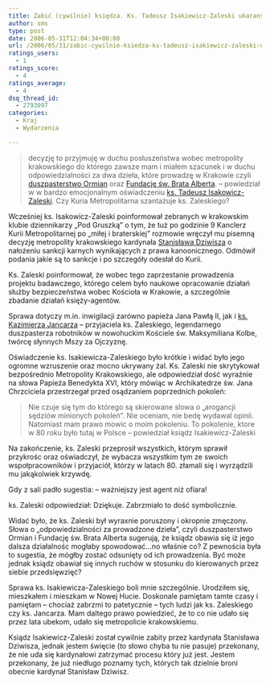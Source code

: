 ```yaml
---
title: Zabić (cywilnie) księdza. Ks. Tadeusz Isakiewicz-Zaleski ukarany
author: sms
type: post
date: 2006-05-31T12:04:34+00:00
url: /2006/05/31/zabic-cywilnie-ksiedza-ks-tadeusz-isakiewicz-zaleski-ukarany/
ratings_users:
  - 1
ratings_score:
  - 4
ratings_average:
  - 4
dsq_thread_id:
  - 2793097
categories:
  - Kraj
  - Wydarzenia

---
```

> decyzję to przyjmuję w duchu posłuszeństwa wobec metropolity krakowskiego do którego zawsze mam i miałem szacunek i w duchu odpowiedzialności za dwa dzieła, które prowadzę w Krakowie czyli <a target="_blank" href="http://www.albert.krakow.pl/ormianie/">duszpasterstwo Ormian</a> oraz <a target="_blank" href="http://www.albert.krakow.pl/">Fundację św. Brata Alberta</a>. &#8211; powiedział w w bardzo emocjonalnym oświadczeniu [ks. Tadeusz Isakowicz-Zaleski][1]. Czy Kuria Metropolitarna szantażuje ks. Zaleskiego?<!--more-->

Wcześniej ks. Isakowicz-Zaleski poinformował zebranych w krakowskim klubie dziennikarzy &#8222;Pod Gruszką&#8221; o tym, że tuż po godzinie 9 Kanclerz Kurii Metropolitarnej po &#8222;miłej i braterskiej&#8221; rozmowie wręczył mu pisemną decyzję metropolity krakowskiego kardynała <a target="_blank" href="http://pl.wikipedia.org/wiki/Stanis%C5%82aw_Dziwisz">Stanisława Dziwisza</a> o nałożeniu sankcji karnych wynikających z prawa kanoonicznego. Odmówił podania jakie są to sankcje i po szczegóły odesłał do Kurii.
  
Ks. Zaleski poinformował, że wobec tego zaprzestanie prowadzenia projektu badawczego, którego celem było naukowe opracowanie działań służby bezpieczeństwa wobec Kościoła w Krakowie, a szczególnie zbadanie działań księży-agentów.
  
Sprawa dotyczy m.in. inwigilacji zarówno papieża Jana Pawłą II, jak i [ks. Kazimierza Jancarza][2] &#8211; przyjaciela ks. Zaleskiego, legendarnego duszpasterza robotników w nowohuckim Kościele św. Maksymiliana Kolbe, twórcę słynnych Mszy za Ojczyznę.
  
Oświadczenie ks. Isakiewicza-Zaleskiego było krótkie i widać było jego ogromne wzruszenie oraz mocno ukrywany żal. Ks. Zaleski nie skrytykował bezpośrednio Metropolity Krakowskiego, ale odpowiedział dość wyraźnie na słowa Papieża Benedykta XVI, który mówiąc w Archikatedrze św. Jana Chrzciciela przestrzegał przed osądzaniem poprzednich pokoleń:

> Nie czuje się tym do którego są skierowane slowa o &#8222;arogancji sędziów minionych pokoleń&#8221;. Nie oceniam, nie bedę wydawal opinii. Natomiast mam prawo mowic o moim pokoleniu. To pokolenie, ktore w 80 roku było tutaj w Polsce &#8211; powiedział ksiądz Isakiewicz-Zaleski

Na zakończenie, ks. Zaleski przeprosił wszystkich, którym sprawił przykrośc oraz oświadczył, że wybacza wszystkim tym ze swoich wspołpracowników i przyjaciół, którzy w latach 80. złamali się i wyrządzili mu jakąkolwiek krzywdę.
  
Gdy z sali padło sugestia: &#8211; ważniejszy jest agent niż ofiara!
  
ks. Zaleski odpowiedział: Dziękuje. Zabrzmiało to dość symbolicznie.
  
Widać było, że ks. Zaleski był wyraxnie poruszony i okropnie zmęczony. Słowa o &#8222;odpowiedzialności za prowadzone dzieła&#8221;, czyli duszpasterstwo Ormian i Fundację św. Brata Alberta sugerują, że ksiądz obawia się iż jego dalsza działalnośc mogłaby spowodować&#8230;no właśnie co? Z pewnościa była to sugestia, że mógłby zostać odsunięty od ich prowadzenia. Być może jednak ksiądz obawiał się innych ruchów w stosunku do kierowanych przez siebie przedsięwzięć?

Sprawa ks. Isakiewicza-Zaleskiego boli mnie szczególnie. Urodziłem się, mieszkałem i mieszkam w Nowej Hucie. Doskonale pamiętam tamte czasy i pamiętam &#8211; chociaż zabrzmi to patetycznie &#8211; tych ludzi jak ks. Zaleskiego czy ks. Jancarza. Mam daltego prawo powiedzieć, że to co nie udało się przez lata ubekom, udało się metropolicie krakowskiemu.
  
Ksiądz Isakiewicz-Zaleski został cywilnie zabity przez kardynała Stanisława Dziwisza, jednak jestem święcie (to słowo chyba tu nie pasuje) przekonany, że nie uda się kardynałowi zatrzymać procesu który już jest. Jestem przekonany, że już niedługo poznamy tych, których tak dzielnie broni obecnie kardynał Stanisław Dziwisz.

 [1]: http://pl.wikipedia.org/wiki/Tadeusz_Isakowicz-Zaleski
 [2]: http://pl.wikipedia.org/wiki/Kazimierz_Jancarz